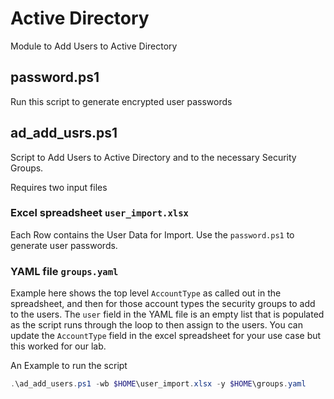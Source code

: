 # Active Directory
Module to Add Users to Active Directory

## password.ps1
Run this script to generate encrypted user passwords

## ad_add_usrs.ps1

Script to Add Users to Active Directory and to the necessary Security Groups.

Requires two input files

### Excel spreadsheet `user_import.xlsx`

Each Row contains the User Data for Import.  Use the `password.ps1` to generate user passwords.

### YAML file `groups.yaml`

Example here shows the top level `AccountType` as called out in the spreadsheet, and then for those account types the security groups to add to the users.  The `user` field in the YAML file is an empty list that is populated as the script runs through the loop to then assign to the users.  You can update the `AccountType` field in the excel spreadsheet for your use case but this worked for our lab.

An Example to run the script

```powershell
.\ad_add_users.ps1 -wb $HOME\user_import.xlsx -y $HOME\groups.yaml
```